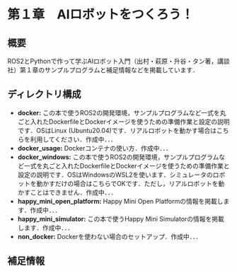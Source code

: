 # 第１章　AIロボットをつくろう！
## 概要
ROS2とPythonで作って学ぶAIロボット入門（出村・萩原・升谷・タン著，講談社）第１章のサンプルプログラムと補足情報などを掲載しています．

## ディレクトリ構成

- **docker:** この本で使うROS2の開発環境，サンプルプログラムなど一式を丸ごと入れたDockerfileとDockerイメージを使うための準備作業と設定の説明です．OSはLinux (Ubuntu20.04)です．リアルロボットを動かす場合はこちらを利用してください．作成中．．．
- **docker_usage:** Dockerコンテナの使い方．作成中．．．
- **docker_windows:** この本で使うROS2の開発環境，サンプルプログラムなど一式を丸ごと入れたDockerfileとDockerイメージを使うための準備作業と設定の説明です．OSはWindowsのWSL2を使います．シミュレータのロボットを動かすだけの場合はこちらでOKです．ただし，リアルロボットを動かすことはできません．作成中．．．
- **happy_mini_open_platform:** Happy Mini Open Platformの情報を掲載します．作成中．．．
- **happy_mini_simulator:** この本で使うHappy Mini Simulatorの情報を掲載します．作成中．．．
- **non_docker:** Dockerを使わない場合のセットアップ．作成中．．．
   
## 補足情報
